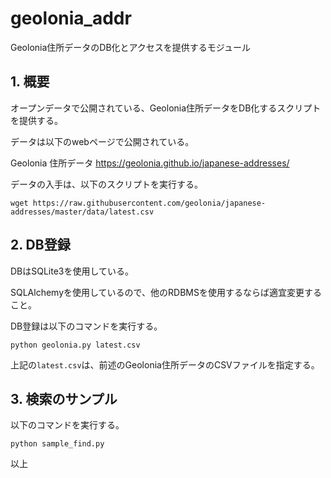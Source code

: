 # geolonia_addr

Geolonia住所データのDB化とアクセスを提供するモジュール

## 1. 概要

オープンデータで公開されている、Geolonia住所データをDB化するスクリプトを提供する。

データは以下のwebページで公開されている。

Geolonia 住所データ
https://geolonia.github.io/japanese-addresses/

データの入手は、以下のスクリプトを実行する。

```
wget https://raw.githubusercontent.com/geolonia/japanese-addresses/master/data/latest.csv
```

## 2. DB登録

DBはSQLite3を使用している。

SQLAlchemyを使用しているので、他のRDBMSを使用するならば適宜変更すること。

DB登録は以下のコマンドを実行する。

```
python geolonia.py latest.csv
```

上記の`latest.csv`は、前述のGeolonia住所データのCSVファイルを指定する。

## 3. 検索のサンプル

以下のコマンドを実行する。

```
python sample_find.py
```

以上
